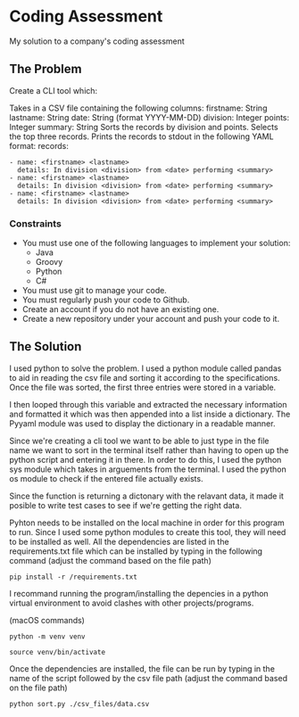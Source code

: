 # Coding Assessment
My solution to a company's coding assessment

## The Problem

Create a CLI tool which:

Takes in a CSV file containing the following columns:
firstname: String
lastname: String
date: String (format YYYY-MM-DD)
division: Integer
points: Integer
summary: String
Sorts the records by division and points.
Selects the top three records.
Prints the records to stdout in the following YAML format:
records:

```
- name: <firstname> <lastname> 
  details: In division <division> from <date> performing <summary>
- name: <firstname> <lastname>
  details: In division <division> from <date> performing <summary>
- name: <firstname> <lastname>
  details: In division <division> from <date> performing <summary>
```

### Constraints
- You must use one of the following languages to implement your solution:
    * Java
    * Groovy
    * Python
    * C#
- You must use git to manage your code.
- You must regularly push your code to Github.
- Create an account if you do not have an existing one.
- Create a new repository under your account and push your code to it.

## The Solution

I used python to solve the problem. I used a python module called pandas to aid in reading the csv file and sorting it according to the specifications. Once the file was sorted, the first three entries were stored in a variable.

I then looped through this variable and extracted the necessary information and formatted it which was then appended into a list inside a dictionary. The Pyyaml module was used to display the dictionary in a readable manner.

Since we're creating a cli tool we want to be able to just type in the file name we want to sort in the terminal itself rather than having to open up the python script and entering it in there. In order to do this, I used the python sys module which takes in arguements from the terminal. I used the python os module to check if the entered file actually exists.

Since the function is returning a dictonary with the relavant data, it made it posible to write test cases to see if we're getting the right data.

Pyhton needs to be installed on the local machine in order for this program to run. Since I used some python modules to create this tool, they will need to be installed as well. All the dependencies are listed in the requirements.txt file which can be installed by typing in the following command (adjust the command based on the file path)

<code>pip install -r /requirements.txt</code>

I recommand running the program/installing the depencies in a python virtual environment to avoid clashes with other projects/programs.

(macOS commands)

<code>python -m venv venv</code>

<code>source venv/bin/activate</code> 

Once the dependencies are installed, the file can be run by typing in the name of the script followed by the csv file path (adjust the command based on the file path)

<code>python sort.py ./csv_files/data.csv</code>

